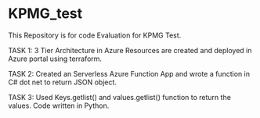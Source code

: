 # KPMG_test
This Repository is for code Evaluation for KPMG Test.


TASK 1:
3 Tier Architecture in Azure
Resources are created and deployed in Azure portal using terraform.

TASK 2:
Created an Serverless Azure Function App and wrote a function in C# dot net to return JSON object.

TASK 3:
Used Keys.getlist() and values.getlist() function to return the values.
Code written in Python.
